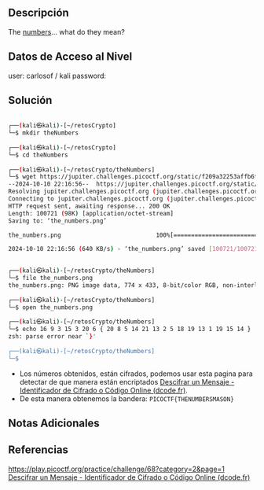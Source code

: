 
## Descripción 
The [numbers](https://jupiter.challenges.picoctf.org/static/f209a32253affb6f547a585649ba4fda/the_numbers.png)... what do they mean?

## Datos de Acceso al Nivel
user: carlosof / kali
password:

## Solución
```bash
                                                                                                                                                                       
┌──(kali㉿kali)-[~/retosCrypto]
└─$ mkdir theNumbers 
                                                                                                                                                                       
┌──(kali㉿kali)-[~/retosCrypto]
└─$ cd theNumbers 
                                                                                                                                                                       
┌──(kali㉿kali)-[~/retosCrypto/theNumbers]
└─$ wget https://jupiter.challenges.picoctf.org/static/f209a32253affb6f547a585649ba4fda/the_numbers.png
--2024-10-10 22:16:56--  https://jupiter.challenges.picoctf.org/static/f209a32253affb6f547a585649ba4fda/the_numbers.png
Resolving jupiter.challenges.picoctf.org (jupiter.challenges.picoctf.org)... 3.131.60.8
Connecting to jupiter.challenges.picoctf.org (jupiter.challenges.picoctf.org)|3.131.60.8|:443... connected.
HTTP request sent, awaiting response... 200 OK
Length: 100721 (98K) [application/octet-stream]
Saving to: ‘the_numbers.png’

the_numbers.png                           100%[====================================================================================>]  98.36K   640KB/s    in 0.2s    

2024-10-10 22:16:56 (640 KB/s) - ‘the_numbers.png’ saved [100721/100721]

                                                                                                                                                                       
┌──(kali㉿kali)-[~/retosCrypto/theNumbers]
└─$ file the_numbers.png                                       
the_numbers.png: PNG image data, 774 x 433, 8-bit/color RGB, non-interlaced
                                                                                                                                                                       
┌──(kali㉿kali)-[~/retosCrypto/theNumbers]
└─$ open the_numbers.png 
                                                                                                                                                                       
┌──(kali㉿kali)-[~/retosCrypto/theNumbers]
└─$ echo 16 9 3 15 3 20 6 { 20 8 5 14 21 13 2 5 18 19 13 1 19 15 14 }
zsh: parse error near `}'
                                                                                                                                                                       
┌──(kali㉿kali)-[~/retosCrypto/theNumbers]
└─$ 

```
- Los números obtenidos, están cifrados, podemos usar esta pagina para detectar de que manera están encriptados [Descifrar un Mensaje - Identificador de Cifrado o Código Online (dcode.fr)](https://www.dcode.fr/identificador-cifrado).
- De esta manera obtenemos la bandera:  `PICOCTF{THENUMBERSMASON}`

## Notas Adicionales

## Referencias 
https://play.picoctf.org/practice/challenge/68?category=2&page=1
[Descifrar un Mensaje - Identificador de Cifrado o Código Online (dcode.fr)](https://www.dcode.fr/identificador-cifrado)